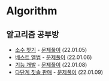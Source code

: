 # Algorithm
## 알고리즘 공부방

- [소수 찾기](https://programmers.co.kr/learn/courses/30/lessons/42839) - [문제풀이](https://github.com/parkjunoo/Algorithm/blob/master/BruteForce/%EC%86%8C%EC%88%98%EC%B0%BE%EA%B8%B0.js) (22.01.05)
- [베스트 앨범](https://programmers.co.kr/learn/courses/30/lessons/42579) - [문제풀이](https://github.com/parkjunoo/Algorithm/blob/master/Hash/%EB%B2%A0%EC%8A%A4%ED%8A%B8%EC%95%A8%EB%B2%94.js) (22.01.06)
- [기능 개발](https://programmers.co.kr/learn/courses/30/lessons/42586?language=javascript) - [문제풀이](https://github.com/parkjunoo/Algorithm/blob/master/Stack/%EA%B8%B0%EB%8A%A5%EA%B0%9C%EB%B0%9C.js) (22.01.08)
- [다단계 칫솔 판매](https://programmers.co.kr/learn/courses/30/lessons/77486) - [문제풀이](https://github.com/parkjunoo/Algorithm/blob/master/%EA%B5%AC%ED%98%84/%EB%8B%A4%EB%8B%A8%EA%B3%84%EC%B9%AB%EC%86%94%ED%8C%90%EB%A7%A4.js) (22.01.09)
